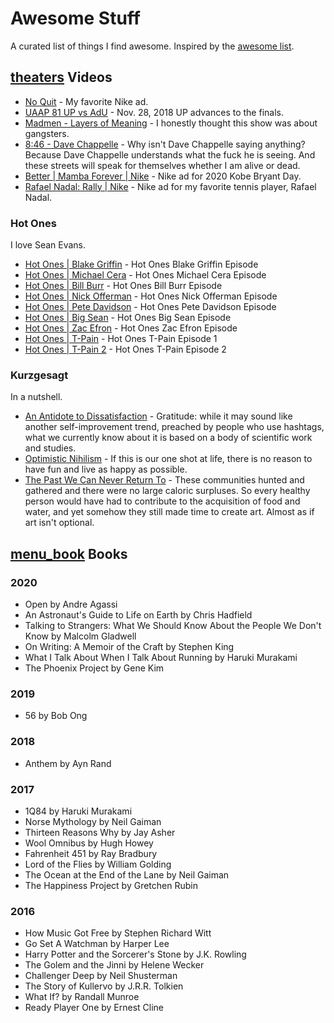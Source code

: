 # Awesome Stuff
A curated list of things I find awesome. Inspired by the [awesome list](https://github.com/sindresorhus/awesome).

## [theaters](:Icon) Videos
* [No Quit](https://www.youtube.com/watch?v=oIzBsvHwYr4) - My favorite Nike ad.
* [UAAP 81 UP vs AdU](https://www.youtube.com/watch?v=hTcM0X4SY4w) - Nov. 28, 2018 UP advances to the finals.
* [Madmen - Layers of Meaning](https://www.youtube.com/watch?v=uQ1Rbdi189w) - I honestly thought this show was about
gangsters.
* [8:46 - Dave Chappelle](https://www.youtube.com/watch?v=3tR6mKcBbT4) - Why isn't Dave Chappelle saying anything? 
Because Dave Chappelle understands what the fuck he is seeing. And these streets will speak for themselves whether I am 
alive or dead.
* [Better | Mamba Forever | Nike](https://www.youtube.com/watch?v=C9I-W1eTCbk) - Nike ad for 2020 Kobe Bryant Day.
* [Rafael Nadal: Rally | Nike](https://www.youtube.com/watch?v=1tSDyLeUwJ4) - Nike ad for my favorite tennis player, Rafael Nadal.

### Hot Ones
I love Sean Evans.
* [Hot Ones | Blake Griffin](https://www.youtube.com/watch?v=41iUdhFi8Gs) - Hot Ones Blake Griffin Episode
* [Hot Ones | Michael Cera](https://www.youtube.com/watch?v=uBJq-XCP27c) - Hot Ones Michael Cera Episode
* [Hot Ones | Bill Burr](https://www.youtube.com/watch?v=8Lvrikv6oPs) - Hot Ones Bill Burr Episode
* [Hot Ones | Nick Offerman](https://www.youtube.com/watch?v=YbZmhgtZkdg) - Hot Ones Nick Offerman Episode
* [Hot Ones | Pete Davidson](https://www.youtube.com/watch?v=-6BvA4U1dLI) - Hot Ones Pete Davidson Episode
* [Hot Ones | Big Sean](https://www.youtube.com/watch?v=4VoqwrEEAZM) - Hot Ones Big Sean Episode
* [Hot Ones | Zac Efron](https://www.youtube.com/watch?v=J5nz24jrLDE) - Hot Ones Zac Efron Episode
* [Hot Ones | T-Pain](https://www.youtube.com/watch?v=O0g2EtKFAcA) - Hot Ones T-Pain Episode 1
* [Hot Ones | T-Pain 2](https://www.youtube.com/watch?v=OSurn7YvpGk) - Hot Ones T-Pain Episode 2

### Kurzgesagt
In a nutshell.
* [An Antidote to Dissatisfaction](https://www.youtube.com/watch?v=WPPPFqsECz0) - Gratitude: while it may sound like 
another self-improvement trend, preached by people who use hashtags, what we currently know about it is based on a 
body of scientific work and studies.
* [Optimistic Nihilism](https://www.youtube.com/watch?v=MBRqu0YOH14) - If this is our one shot at life, there is no 
reason to have fun and live as happy as possible.
* [The Past We Can Never Return To](https://www.youtube.com/watch?v=YbgnlkJPga4) - These communities hunted and gathered 
and there were no large caloric surpluses. So every healthy person would have had to contribute to the acquisition of 
food and water, and yet somehow they still made time to create art. Almost as if art isn't optional.

## [menu_book](:Icon) Books 
### 2020
* Open by Andre Agassi
* An Astronaut's Guide to Life on Earth by Chris Hadfield
* Talking to Strangers: What We Should Know About the People We Don't Know by Malcolm Gladwell
* On Writing: A Memoir of the Craft by Stephen King
* What I Talk About When I Talk About Running by Haruki Murakami 
* The Phoenix Project by Gene Kim

### 2019
* 56 by Bob Ong

### 2018
* Anthem by Ayn Rand

### 2017
* 1Q84 by Haruki Murakami
* Norse Mythology by Neil Gaiman
* Thirteen Reasons Why by Jay Asher
* Wool Omnibus by Hugh Howey
* Fahrenheit 451 by Ray Bradbury
* Lord of the Flies by William Golding
* The Ocean at the End of the Lane by Neil Gaiman
* The Happiness Project by Gretchen Rubin

### 2016
* How Music Got Free by Stephen Richard Witt
* Go Set A Watchman by Harper Lee
* Harry Potter and the Sorcerer's Stone by J.K. Rowling
* The Golem and the Jinni by Helene Wecker
* Challenger Deep by Neil Shusterman
* The Story of Kullervo by J.R.R. Tolkien
* What If? by Randall Munroe
* Ready Player One by Ernest Cline